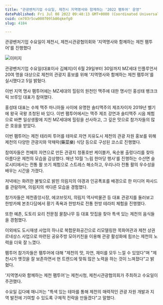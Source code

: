 ```yaml
---
title: "관광벤처기업 수요일, 제천시 지역명사와 함께하는 '2022 팸투어' 운영"
datePublished: Fri Jul 08 2022 09:48:13 GMT+0000 (Coordinated Universal Time)
cuid: cm703r5cw000709lb86qkefg0
slug: 4184

---
```



관광벤처기업 수요일이 제천시, 제천시관광협의회와 '지역명사와 함께하는 제천 팸투어'를 진행했다

![이미지](https://cdn.hashnode.com/res/hashnode/image/upload/v1739255388588/f9ae34aa-57a3-4040-8d1c-5bba649da600.jpeg)

관광벤처기업 수요일(대표이사 김혜지)이 6월 29일부터 30일까지 MZ세대 인플루언서 20여 명을 대상으로 제천의 관광지 홍보를 위해 '지역명사와 함께하는 제천 팸투어'를 실시했다고 5일 밝혔다.

이번 지역 명사 팸투어에는 MZ세대의 힐링의 원천인 맥주에 대한 명사인 홍성태 뱅크크릭 브루잉 대표가 참여했다.

홍성태 대표는 수제 맥주 마니아들 사이에 유명한 솔티맥주의 제조자이자 2019년 벨기에 왕국 국왕 초청된 바 있다. 이번 팸투어에서는 맥주 제조 강연과 솔티맥주 시음 체험으로 바쁜 일상생활에 지친 MZ세대에 힐링을 선사하고, 그 깊은 맛으로 참가자들의 많은 호응을 받았다.

이번 팸투어는 제천 테라피 투어를 테마로 자연 치유도시 제천의 관광 자원 홍보를 위해 제천의 다양한 관광지와 약채락(藥菜樂) 식당 등으로 구성된 코스로 진행했다.

참여자들은 천혜의 자연으로 만든 관광지 청풍호반 케이블카, 옥순봉 출렁다리를 찾아 아름다운 제천의 모습을 감상했다. 매년 10월 ‘느림 한마당 행사’를 진행하는 수산면 슬로시티에서는 전통 활 쏘기 체험으로 스트레스 해소하고, 우리나라 전통 활의 우수성을 배우는 시간을 가졌다.

저녁에는 화려한 불빛으로 밝힌 의림지의 야경과 인공폭포를 배경으로 한 미디어 파사드를 관람하며, 의림지의 색다른 모습을 경험했다.

참가자들은 제천중앙시장, 에코브릿지, 의림지 역사박물관 등 대표 관광지를 둘러보고 한방카페 본초다담에서 황기 족욕과 한방차로 전통 한방 테라피 체험을 진행했다.

또한 예촌, 도토리 요리 전문점 꿀참나무 등 대표 맛집을 찾아 특색 있는 제천의 음식들을 경험했다.

이외에도 도시재생 사업의 하나로 복합문화공간으로 리모델링한 목화여관과 제천 상권 르네상스 사업으로 마련된 공유주방 모아키친을 이용해 관광 활성화에 힘쓰는 제천의 노력을 더욱 잘 느꼈다.

팸투어 참가자들은 팸투어에 대해 "제천의 맛, 자연, 재미를 모두 느낄 수 있었다"며 "제천시가 옛것을 잘 보존하면서 현 트렌드에 맞춰 많은 노력을 하는 것이 느껴졌다"고 밝혔다.

'지역명사와 함께하는 제천 팸투어'는 제천시청, 제천시관광협의회가 주최하고 수요일이 주관했다.

수요일 김다예 매니저는 "특색 있는 테마를 통해 제천의 매력적인 관광 자원 개발과 지역 발전에 기여할 수 있도록 구체적 전략을 만들겠다"고 말했다.